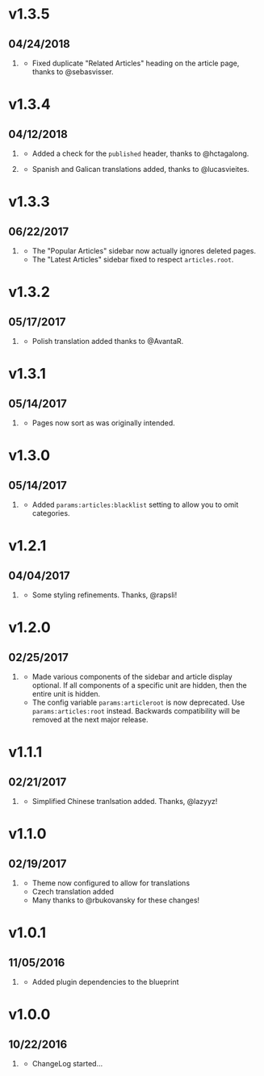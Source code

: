 # v1.3.5
## 04/24/2018

1. [](#bugfix)
    * Fixed duplicate "Related Articles" heading on the article page, thanks to @sebasvisser.

# v1.3.4
## 04/12/2018

1. [](#bugfix)
    * Added a check for the `published` header, thanks to @hctagalong.

1. [](#new)
    * Spanish and Galican translations added, thanks to @lucasvieites.

# v1.3.3
##  06/22/2017

1. [](#bugfix)
    * The "Popular Articles" sidebar now actually ignores deleted pages.
    * The "Latest Articles" sidebar fixed to respect `articles.root`.

# v1.3.2
##  05/17/2017

1. [](#new)
    * Polish translation added thanks to @AvantaR.

# v1.3.1
##  05/14/2017

1. [](#bugfix)
    * Pages now sort as was originally intended.

# v1.3.0
##  05/14/2017

1. [](#new)
    * Added `params:articles:blacklist` setting to allow you to omit categories.

# v1.2.1
##  04/04/2017

1. [](#new)
    * Some styling refinements. Thanks, @rapsli!

# v1.2.0
##  02/25/2017

1. [](#new)
    * Made various components of the sidebar and article display optional. If all components of a specific unit are hidden, then the entire unit is hidden.
    * The config variable `params:articleroot` is now deprecated. Use `params:articles:root` instead. Backwards compatibility will be removed at the next major release.

# v1.1.1
##  02/21/2017

1. [](#new)
    * Simplified Chinese tranlsation added. Thanks, @lazyyz!

# v1.1.0
##  02/19/2017

1. [](#new)
    * Theme now configured to allow for translations
    * Czech translation added
    * Many thanks to @rbukovansky for these changes!

# v1.0.1
##  11/05/2016

1. [](#bugfix)
    * Added plugin dependencies to the blueprint

# v1.0.0
##  10/22/2016

1. [](#new)
    * ChangeLog started...
